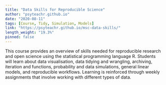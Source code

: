 ```yaml
---
title: "Data Skills for Reproducible Science"
author: "psyteachr.github.io"
date: "2020-08-11"
tags: [Course, Tidy, Simulation, Models]
link: "https://psyteachr.github.io/msc-data-skills/"
length_weight: "19.3%"
pinned: false
---
```


This course provides an overview of skills needed for reproducible research and open science using the statistical programming language R. Students will learn about data visualisation, data tidying and wrangling, archiving, iteration and functions, probability and data simulations, general linear models, and reproducible workflows. Learning is reinforced through weekly assignments that involve working with different types of data.
